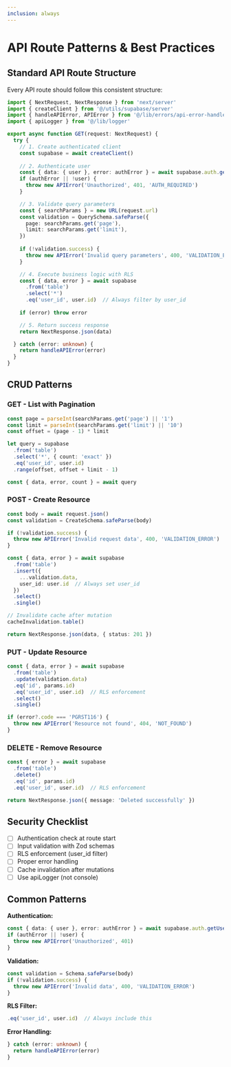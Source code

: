 ```yaml
---
inclusion: always
---
```


# API Route Patterns & Best Practices

## Standard API Route Structure

Every API route should follow this consistent structure:

```typescript
import { NextRequest, NextResponse } from 'next/server'
import { createClient } from '@/utils/supabase/server'
import { handleAPIError, APIError } from '@/lib/errors/api-error-handler'
import { apiLogger } from '@/lib/logger'

export async function GET(request: NextRequest) {
  try {
    // 1. Create authenticated client
    const supabase = await createClient()
    
    // 2. Authenticate user
    const { data: { user }, error: authError } = await supabase.auth.getUser()
    if (authError || !user) {
      throw new APIError('Unauthorized', 401, 'AUTH_REQUIRED')
    }

    // 3. Validate query parameters
    const { searchParams } = new URL(request.url)
    const validation = QuerySchema.safeParse({
      page: searchParams.get('page'),
      limit: searchParams.get('limit'),
    })
    
    if (!validation.success) {
      throw new APIError('Invalid query parameters', 400, 'VALIDATION_ERROR')
    }

    // 4. Execute business logic with RLS
    const { data, error } = await supabase
      .from('table')
      .select('*')
      .eq('user_id', user.id)  // Always filter by user_id
    
    if (error) throw error

    // 5. Return success response
    return NextResponse.json(data)

  } catch (error: unknown) {
    return handleAPIError(error)
  }
}
```

## CRUD Patterns

### GET - List with Pagination

```typescript
const page = parseInt(searchParams.get('page') || '1')
const limit = parseInt(searchParams.get('limit') || '10')
const offset = (page - 1) * limit

let query = supabase
  .from('table')
  .select('*', { count: 'exact' })
  .eq('user_id', user.id)
  .range(offset, offset + limit - 1)

const { data, error, count } = await query
```

### POST - Create Resource

```typescript
const body = await request.json()
const validation = CreateSchema.safeParse(body)

if (!validation.success) {
  throw new APIError('Invalid request data', 400, 'VALIDATION_ERROR')
}

const { data, error } = await supabase
  .from('table')
  .insert({
    ...validation.data,
    user_id: user.id  // Always set user_id
  })
  .select()
  .single()

// Invalidate cache after mutation
cacheInvalidation.table()

return NextResponse.json(data, { status: 201 })
```

### PUT - Update Resource

```typescript
const { data, error } = await supabase
  .from('table')
  .update(validation.data)
  .eq('id', params.id)
  .eq('user_id', user.id)  // RLS enforcement
  .select()
  .single()

if (error?.code === 'PGRST116') {
  throw new APIError('Resource not found', 404, 'NOT_FOUND')
}
```

### DELETE - Remove Resource

```typescript
const { error } = await supabase
  .from('table')
  .delete()
  .eq('id', params.id)
  .eq('user_id', user.id)  // RLS enforcement

return NextResponse.json({ message: 'Deleted successfully' })
```

## Security Checklist

- [ ] Authentication check at route start
- [ ] Input validation with Zod schemas
- [ ] RLS enforcement (user_id filter)
- [ ] Proper error handling
- [ ] Cache invalidation after mutations
- [ ] Use apiLogger (not console)

## Common Patterns

**Authentication:**
```typescript
const { data: { user }, error: authError } = await supabase.auth.getUser()
if (authError || !user) {
  throw new APIError('Unauthorized', 401)
}
```

**Validation:**
```typescript
const validation = Schema.safeParse(body)
if (!validation.success) {
  throw new APIError('Invalid data', 400, 'VALIDATION_ERROR')
}
```

**RLS Filter:**
```typescript
.eq('user_id', user.id)  // Always include this
```

**Error Handling:**
```typescript
} catch (error: unknown) {
  return handleAPIError(error)
}
```

